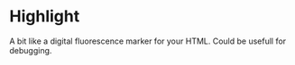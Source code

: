 Highlight
=========

A bit like a digital fluorescence marker for your HTML. Could be usefull for debugging.

